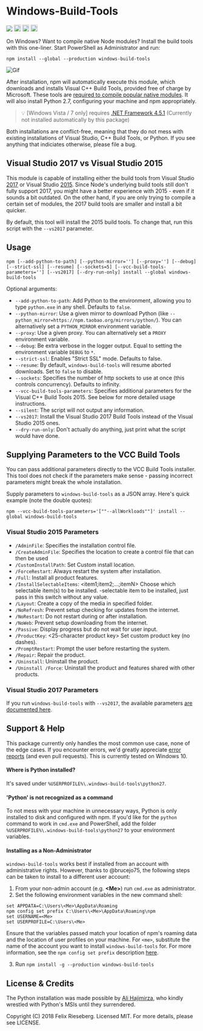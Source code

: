 # Windows-Build-Tools

<a href="https://ci.appveyor.com/project/felixrieseberg/windows-build-tools"><img src="https://ci.appveyor.com/api/projects/status/gpna6y54wnfp07xr?svg=true" /></a>
<a href="http://badge.fury.io/js/windows-build-tools"><img src="https://badge.fury.io/js/windows-build-tools.svg" alt="npm version" height="18"></a> <a href="https://david-dm.org/felixrieseberg/windows-build-tools"><img src="https://david-dm.org/felixrieseberg/windows-build-tools.svg" alt="dependencies" height="18px"></a> <img src="https://img.shields.io/npm/dm/windows-build-tools.svg" height="18px" />

On Windows? Want to compile native Node modules? Install the build tools with this one-liner. Start PowerShell as Administrator and run:

```
npm install --global --production windows-build-tools
```

![Gif](https://user-images.githubusercontent.com/1426799/36077410-66a1d122-0f1f-11e8-9730-3ca50af1e4e6.gif)

After installation, npm will automatically execute this module, which downloads and installs Visual
C++ Build Tools, provided free of charge by Microsoft. These tools are [required to compile popular native modules](https://github.com/nodejs/node-gyp).
It will also install Python 2.7, configuring your machine and npm appropriately.

> :bulb: [Windows Vista / 7 only] requires [.NET Framework 4.5.1](http://www.microsoft.com/en-us/download/details.aspx?id=40773) (Currently not installed automatically by this package)

Both installations are conflict-free, meaning that they do not mess with existing installations of
Visual Studio, C++ Build Tools, or Python. If you see anything that indiciates otherwise, please
file a bug.

## Visual Studio 2017 vs Visual Studio 2015
This module is capable of installing either the build tools from Visual Studio [2017](https://blogs.msdn.microsoft.com/vcblog/2016/11/16/introducing-the-visual-studio-build-tools/) or Visual
Studio [2015](https://blogs.msdn.microsoft.com/vcblog/2016/03/31/announcing-the-official-release-of-the-visual-c-build-tools-2015/). Since Node's underlying build tools still don't fully support 2017, you might
have a better experience with 2015 - even if it sounds a bit outdated. On the other hand, if
you are only trying to compile a certain set of modules, the 2017 build tools are smaller and
install a bit quicker.

By default, this tool will install the 2015 build tools. To change that, run this script with
the `--vs2017` parameter.

## Usage

```
npm [--add-python-to-path] [--python-mirror=''] [--proxy=''] [--debug] [--strict-ssl] [--resume] [--sockets=5] [--vcc-build-tools-parameters=''] [--vs2017] [--dry-run-only] install --global windows-build-tools
```

Optional arguments:

* `--add-python-to-path`: Add Python to the environment, allowing you to type `python.exe` in any shell. Defaults to `false`.
* `--python-mirror`: Use a given mirror to download Python (like `--python_mirror=https://npm.taobao.org/mirrors/python/`). You can alternatively set a `PYTHON_MIRROR` environment variable.
* `--proxy`: Use a given proxy. You can alternatively set a `PROXY` environment variable.
* `--debug`: Be extra verbose in the logger output. Equal to setting the environment variable `DEBUG` to `*`.
* `--strict-ssl`: Enables "Strict SSL" mode. Defaults to false.
* `--resume`: By default, `windows-build-tools` will resume aborted downloads. Set to `false` to disable.
* `--sockets`: Specifies the number of http sockets to use at once (this controls concurrency). Defaults to infinity.
* `--vcc-build-tools-parameters`: Specifies additional parameters for the Visual C++ Build Tools 2015. See below for more detailed usage instructions.
* `--silent`: The script will not output any information.
* `--vs2017`: Install the Visual Studio 2017 Build Tools instead of the Visual Studio 2015 ones.
* `--dry-run-only`: Don't actually do anything, just print what the script would have done.

## Supplying Parameters to the VCC Build Tools

You can pass additional parameters directly to the VCC Build Tools installer. This tool does not
check if the parameters make sense - passing incorrect parameters might break the whole
installation.

Supply parameters to `windows-build-tools` as a JSON array. Here's quick example (note the double quotes):

```
npm --vcc-build-tools-parameters='[""--allWorkloads""]' install --global windows-build-tools
```

### Visual Studio 2015 Parameters

 - `/AdminFile`: <filename> Specifies the installation control file.
 - `/CreateAdminFile`: <filename> Specifies the location to create a control file that can then be used
 - `/CustomInstallPath`: <path> Set Custom install location.
 - `/ForceRestart`: Always restart the system after installation.
 - `/Full`: Install all product features.
 - `/InstallSelectableItems`: <item1;item2;...;itemN> Choose which selectable item(s) to be installed.
-selectable item to be installed, just pass in this switch without any value.
 - `/Layout`: Create a copy of the media in specified folder.
 - `/NoRefresh`: Prevent setup checking for updates from the internet.
 - `/NoRestart`: Do not restart during or after installation.
 - `/NoWeb`: Prevent setup downloading from the internet.
 - `/Passive`: Display progress but do not wait for user input.
 - `/ProductKey`: <25-character product key> Set custom product key (no dashes).
 - `/PromptRestart`: Prompt the user before restarting the system.
 - `/Repair`: Repair the product.
 - `/Uninstall`: Uninstall the product.
 - `/Uninstall /Force`: Uninstall the product and features shared with other products.

### Visual Studio 2017 Parameters

If you run `windows-build-tools` with `--vs2017`, the available parameters [are documented here](https://docs.microsoft.com/en-us/visualstudio/install/use-command-line-parameters-to-install-visual-studio).

## Support & Help

This package currently only handles the most common use case, none of the edge cases. If you encounter errors, we'd greatly appreciate [error reports](https://github.com/felixrieseberg/windows-build-tools) (and even pull requests). This is currently tested on Windows 10.

#### Where is Python installed?

It's saved under `%USERPROFILE%\.windows-build-tools\python27`.

#### 'Python' is not recognized as a command

To not mess with your machine in unnecessary ways, Python is only installed to disk and configured
with npm. If you'd like for the `python` command to work in `cmd.exe` and PowerShell, add the
folder `%USERPROFILE%\.windows-build-tools\python27` to your environment variables.

#### Installing as a Non-Administrator
`windows-build-tools` works best if installed from an account with administrative rights. However,
thanks to @brucejo75, the following steps can be taken to install to a different user account:

1. From your non-admin account (e.g. **\<Me\>**) run `cmd.exe` as administrator.
2. Set the following environment variables in the new command shell:

```
set APPDATA=C:\Users\<Me>\AppData\Roaming
npm config set prefix C:\Users\<Me>\AppData\Roaming\npm
set USERNAME=<Me>
set USERPROFILE=C:\Users\<Me>
```

Ensure that the variables passed match your location of npm's roaming data and the location
of user profiles on your machine. For `<me>`, substitute the name of the account you want to
install `windows-build-tools` for. For more information, see the `npm config set prefix`
description [here](https://docs.npmjs.com/getting-started/fixing-npm-permissions).

3. Run `npm install -g --production windows-build-tools`

## License & Credits

The Python installation was made possible by [Ali Hajimirza](https://github.com/ali92hm), who kindly wrestled with Python's MSIs until they surrendered.

Copyright (C) 2018 Felix Rieseberg. Licensed MIT. For more details, please see LICENSE.
